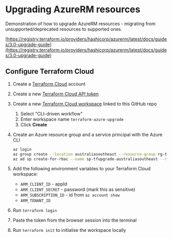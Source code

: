 # Upgrading AzureRM resources

Demonstration of how to upgrade AzureRM resources - migrating from unsupported/deprecated resources to supported ones.

[https://registry.terraform.io/providers/hashicorp/azurerm/latest/docs/guides/3.0-upgrade-guide](https://registry.terraform.io/providers/hashicorp/azurerm/latest/docs/guides/3.0-upgrade-guide)

## Configure Terraform Cloud

1. Create a [Terraform Cloud](https://app.terraform.io) account
1. Create a new [Terraform Cloud API token](https://app.terraform.io/app/settings/tokens)
1. Create a new [Terraform Cloud workspace](https://app.terraform.io/app/organizations/new) linked to this GitHub repo
    1. Select "CLI-driven workflow"
    1. Enter workspace name `terraform-azure-upgrade`
    1. Click **Create**
1. Create an Azure resource group and a service principal with the Azure CLI

    ```bash
    az login
    az group create --location australiasoutheast --resource-group rg-tfupgrade-australiasoutheast
    az ad sp create-for-rbac --name sp-tfupgrade-australiasoutheast --role Contributor --scopes /subscriptions/<subscription_id>/resourceGroups/rg-tfupgrade-australiasoutheast
    ```

1. Add the following environment variables to your Terraform Cloud workspace:
    - `ARM_CLIENT_ID` - appId
    - `ARM_CLIENT_SECRET` - password (mark this as sensitive)
    - `ARM_SUBSCRIPTION_ID` - id from `az account show`
    - `ARM_TENANT_ID`

1. Run `terraform login`
1. Paste the token from the browser session into the terminal
1. Run `terraform init` to initialise the workspace locally
